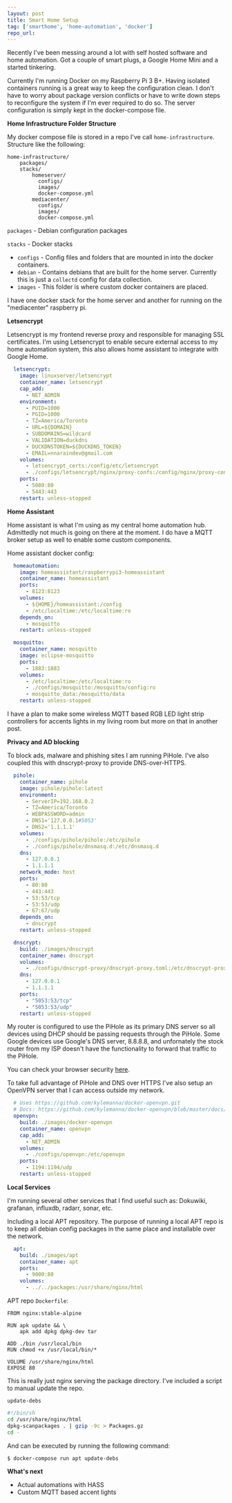 ```yaml
---
layout: post
title: Smart Home Setup
tag: ['smarthome', 'home-automation', 'docker']
repo_url: 
---
```


Recently I've been messing around a lot with self hosted software and home automation. Got a couple of smart plugs, a Google Home Mini and a started tinkering.

Currently I'm running Docker on my Raspberry Pi 3 B+. Having isolated containers running is a great way to keep the configuration clean. I don't have to worry about package version conflicts or have to write down steps to reconfigure the system if I'm ever required to do so. The server configuration is simply kept in the docker-compose file.

**Home Infrastructure Folder Structure**

My docker compose file is stored in a repo I've call `home-infrastructure`. Structure like the following:

```
home-infrastructure/
    packages/
    stacks/
        homeserver/
          configs/
          images/
          docker-compose.yml
        mediacenter/
          configs/
          images/
          docker-compose.yml
```

`packages` - Debian configuration packages

`stacks` - Docker stacks

* `configs` - Config files and folders that are mounted in into the docker containers.
* `debian` - Contains debians that are built for the home server. Currently this is just a `collectd` config for data collection.
* `images` - This folder is where custom docker containers are placed.

I have one docker stack for the home server and another for running on the "mediacenter" raspberry pi.

**Letsencrypt**

Letsencrypt is my frontend reverse proxy and responsible for managing SSL certificates. I'm using Letsencrypt to enable secure external access to my home automation system, this also allows home assistant to integrate with Google Home.

```yaml
  letsencrypt:
    image: linuxserver/letsencrypt
    container_name: letsencrypt
    cap_add:
      - NET_ADMIN
    environment:
      - PUID=1000
      - PGID=1000
      - TZ=America/Toronto
      - URL=${DOMAIN}
      - SUBDOMAINS=wildcard
      - VALIDATION=duckdns
      - DUCKDNSTOKEN=${DUCKDNS_TOKEN}
      - EMAIL=nnaraindev@gmail.com
    volumes:
      - letsencrypt_certs:/config/etc/letsencrypt
      - ./configs/letsencrypt/nginx/proxy-confs:/config/nginx/proxy-confs
    ports:
      - 5080:80
      - 5443:443
    restart: unless-stopped
```

**Home Assistant**

Home assistant is what I'm using as my central home automation hub. Admittedly not much is going on there at the moment. I do have a MQTT broker setup as well to enable some custom components.

Home assistant docker config:

```yaml
  homeautomation:
    image: homeassistant/raspberrypi3-homeassistant
    container_name: homeassistant
    ports:
      - 8123:8123
    volumes:
      - ${HOME}/homeassistant:/config
      - /etc/localtime:/etc/localtime:ro
    depends_on:
      - mosquitto
    restart: unless-stopped

  mosquitto:
    container_name: mosquitto
    image: eclipse-mosquitto
    ports:
      - 1883:1883
    volumes:
      - /etc/localtime:/etc/localtime:ro
      - ./configs/mosquitto:/mosquitto/config:ro
      - mosquitto_data:/mosquitto/data
    restart: unless-stopped
```

I have a plan to make some wireless MQTT based RGB LED light strip controllers for accents lights in my living room but more on that in another post.

**Privacy and AD blocking**

To block ads, malware and phishing sites I am running PiHole. I've also coupled this with dnscrypt-proxy to provide DNS-over-HTTPS.

```yaml
  pihole:
    container_name: pihole
    image: pihole/pihole:latest
    environment:
      - ServerIP=192.168.0.2
      - TZ=America/Toronto
      - WEBPASSWORD=admin
      - DNS1='127.0.0.1#5053'
      - DNS2='1.1.1.1'
    volumes:
      - ./configs/pihole/pihole:/etc/pihole
      - ./configs/pihole/dnsmasq.d:/etc/dnsmasq.d
    dns:
      - 127.0.0.1
      - 1.1.1.1
    network_mode: host
    ports:
      - 80:80
      - 443:443
      - 53:53/tcp
      - 53:53/udp
      - 67:67/udp
    depends_on:
      - dnscrypt
    restart: unless-stopped

  dnscrypt:
    build: ./images/dnscrypt
    container_name: dnscrypt
    volumes:
      - ./configs/dnscrypt-proxy/dnscrypt-proxy.toml:/etc/dnscrypt-proxy/dnscrypt-proxy.toml
    dns:
      - 127.0.0.1
      - 1.1.1.1
    ports:
      - "5053:53/tcp"
      - "5053:53/udp"
    restart: unless-stopped
```

My router is configured to use the PiHole as its primary DNS server so all devices using DHCP should be passing requests through the PiHole. Some Google devices use Google's DNS server, 8.8.8.8, and unfornately the stock router from my ISP doesn't have the functionality to forward that traffic to the PiHole.

You can check your browser security [here](https://www.cloudflare.com/ssl/encrypted-sni/).

To take full advantage of PiHole and DNS over HTTPS I've also setup an OpenVPN server that I can access outside my network.

```yaml
  # Uses https://github.com/kylemanna/docker-openvpn.git
  # Docs: https://github.com/kylemanna/docker-openvpn/blob/master/docs/docker-compose.md
  openvpn:
    build: ./images/docker-openvpn
    container_name: openvpn
    cap_add:
      - NET_ADMIN
    volumes:
      - ./configs/openvpn:/etc/openvpn
    ports:
      - 1194:1194/udp
    restart: unless-stopped
```

**Local Services**

I'm running several other services that I find useful such as: Dokuwiki, grafanan, influxdb, radarr, sonar, etc.

Including a local APT repository. The purpose of running a local APT repo is to keep all debian config packages in the same place and installable over the network.

```yaml
  apt:
    build: ./images/apt
    container_name: apt
    ports:
      - 9000:80
    volumes:
      - ../../packages:/usr/share/nginx/html
```

APT repo `Dockerfile`:

```
FROM nginx:stable-alpine

RUN apk update && \
    apk add dpkg dpkg-dev tar

ADD ./bin /usr/local/bin
RUN chmod +x /usr/local/bin/*

VOLUME /usr/share/nginx/html
EXPOSE 80
```

This is really just nginx serving the package directory. I've included a script to manual update the repo.

`update-debs`

```sh
#!/bin/sh
cd /usr/share/nginx/html
dpkg-scanpackages . | gzip -9c > Packages.gz
cd -
```

And can be executed by running the following command:

```
$ docker-compose run apt update-debs
```


**What's next**

* Actual automations with HASS
* Custom MQTT based accent lights
